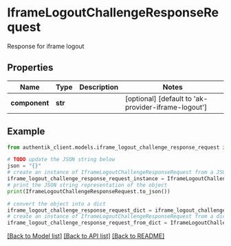 # IframeLogoutChallengeResponseRequest

Response for iframe logout

## Properties

Name | Type | Description | Notes
------------ | ------------- | ------------- | -------------
**component** | **str** |  | [optional] [default to 'ak-provider-iframe-logout']

## Example

```python
from authentik_client.models.iframe_logout_challenge_response_request import IframeLogoutChallengeResponseRequest

# TODO update the JSON string below
json = "{}"
# create an instance of IframeLogoutChallengeResponseRequest from a JSON string
iframe_logout_challenge_response_request_instance = IframeLogoutChallengeResponseRequest.from_json(json)
# print the JSON string representation of the object
print(IframeLogoutChallengeResponseRequest.to_json())

# convert the object into a dict
iframe_logout_challenge_response_request_dict = iframe_logout_challenge_response_request_instance.to_dict()
# create an instance of IframeLogoutChallengeResponseRequest from a dict
iframe_logout_challenge_response_request_from_dict = IframeLogoutChallengeResponseRequest.from_dict(iframe_logout_challenge_response_request_dict)
```
[[Back to Model list]](../README.md#documentation-for-models) [[Back to API list]](../README.md#documentation-for-api-endpoints) [[Back to README]](../README.md)



